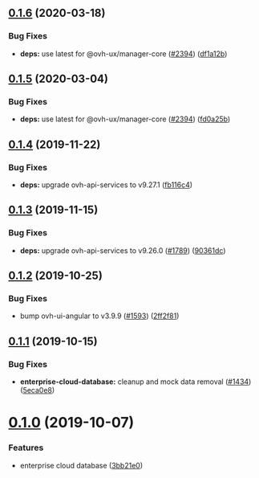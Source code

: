 ## [0.1.6](https://github.com/ovh/manager/compare/@ovh-ux/manager-enterprise-cloud-database-app@0.1.5...@ovh-ux/manager-enterprise-cloud-database-app@0.1.6) (2020-03-18)


### Bug Fixes

* **deps:** use latest for @ovh-ux/manager-core ([#2394](https://github.com/ovh/manager/issues/2394)) ([df1a12b](https://github.com/ovh/manager/commit/df1a12bc132cebb55f0a70a317e406ee78574faa))



## [0.1.5](https://github.com/ovh/manager/compare/@ovh-ux/manager-enterprise-cloud-database-app@0.1.4...@ovh-ux/manager-enterprise-cloud-database-app@0.1.5) (2020-03-04)


### Bug Fixes

* **deps:** use latest for @ovh-ux/manager-core ([#2394](https://github.com/ovh/manager/issues/2394)) ([fd0a25b](https://github.com/ovh/manager/commit/fd0a25b11bd5119649daf3b1605bb56bf70f3ff9))



## [0.1.4](https://github.com/ovh/manager/compare/@ovh-ux/manager-enterprise-cloud-database-app@0.1.3...@ovh-ux/manager-enterprise-cloud-database-app@0.1.4) (2019-11-22)


### Bug Fixes

* **deps:** upgrade ovh-api-services to v9.27.1 ([fb116c4](https://github.com/ovh/manager/commit/fb116c4a0e9085c71e8fe1266b818f3464e5bc94))



## [0.1.3](https://github.com/ovh/manager/compare/@ovh-ux/manager-enterprise-cloud-database-app@0.1.2...@ovh-ux/manager-enterprise-cloud-database-app@0.1.3) (2019-11-15)


### Bug Fixes

* **deps:** upgrade ovh-api-services to v9.26.0 ([#1789](https://github.com/ovh/manager/issues/1789)) ([90361dc](https://github.com/ovh/manager/commit/90361dc945014853db1cf4535e2d5b89b67efbea))



## [0.1.2](https://github.com/ovh/manager/compare/@ovh-ux/manager-enterprise-cloud-database-app@0.1.1...@ovh-ux/manager-enterprise-cloud-database-app@0.1.2) (2019-10-25)


### Bug Fixes

* bump ovh-ui-angular to v3.9.9 ([#1593](https://github.com/ovh/manager/issues/1593)) ([2ff2f81](https://github.com/ovh/manager/commit/2ff2f813f43453744c5927efc5687a7bb79674e1))



## [0.1.1](https://github.com/ovh-ux/manager/compare/@ovh-ux/manager-enterprise-cloud-database-app@0.1.0...@ovh-ux/manager-enterprise-cloud-database-app@0.1.1) (2019-10-15)


### Bug Fixes

* **enterprise-cloud-database:** cleanup and mock data removal ([#1434](https://github.com/ovh-ux/manager/issues/1434)) ([5eca0e8](https://github.com/ovh-ux/manager/commit/5eca0e8))



# [0.1.0](https://github.com/ovh-ux/manager/compare/@ovh-ux/manager-enterprise-cloud-database-app@0.0.0...@ovh-ux/manager-enterprise-cloud-database-app@0.1.0) (2019-10-07)


### Features

* enterprise cloud database ([3bb21e0](https://github.com/ovh-ux/manager/commit/3bb21e0))



